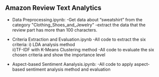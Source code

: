 ## Amazon Review Text Analytics

- Data Preprocessing.ipynb:
        -Get data about “sweatshirt” from the category "Clothing_Shoes_and_Jewelry"
        -extract the data that the review part has more than 100 characters.

- Criteria Extraction and Evaluation.ipynb
        -All code to extract the six criteria: 
                i) LDA analysis method                                                                           
		ii)TF-IDF with K-Means Clustering method
        -All code to evaluate the six chosen criteria and show the importance level

- Aspect-based Sentiment Aanalysis.ipynb:
        -All code to apply aspect-based sentiment analysis method and evaluation
